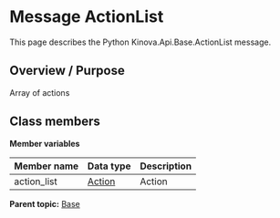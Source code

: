 # Message ActionList

This page describes the Python Kinova.Api.Base.ActionList message.

## Overview / Purpose

Array of actions

## Class members

 **Member variables** 

|Member name|Data type|Description|
|-----------|---------|-----------|
|action\_list| [Action](msg_Base_Action.md#)|Action|

**Parent topic:** [Base](../references/summary_Base.md)

